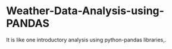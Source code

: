 # Weather-Data-Analysis-using-PANDAS
It is like one introductory analysis using python-pandas libraries,.
